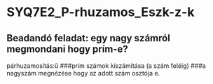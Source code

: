 # SYQ7E2_P-rhuzamos_Eszk-z-k
## Beadandó feladat: egy nagy számról megmondani hogy prím-e?

párhuzamosítás:ű
###prím számok kiszámítása (a szám feléig)
###a nagyszám megnézése hogy az adott szám osztója e.
